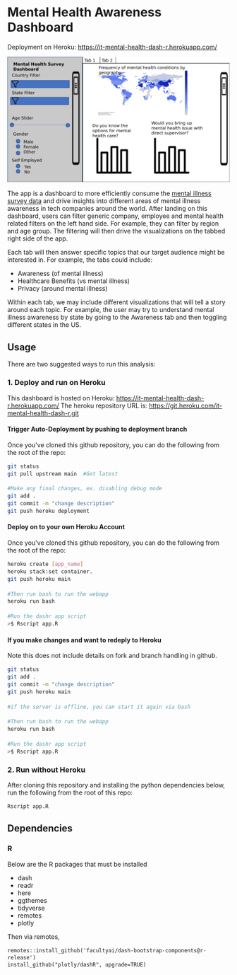 # Mental Health Awareness Dashboard
Deployment on Heroku: https://it-mental-health-dash-r.herokuapp.com/

![app sketch](images/app_sketch_v1.png)

The app is a dashboard to more efficiently consume the [mental illness survey data](https://www.kaggle.com/osmi/mental-health-in-tech-survey) and drive insights into different areas of mental illness awareness in tech companies around the world. After landing on this dashboard, users can filter generic company, employee and mental health related filters on the left hand side. For example, they can filter by region and age group. The filtering will then drive the visualizations on the tabbed right side of the app.

Each tab will then answer specific topics that our target audience might be interested in. For example, the tabs could include:
- Awareness (of mental illness)
- Healthcare Benefits (vs mental illness)
- Privacy (around mental illness)

Within each tab, we may include different visualizations that will tell a story around each topic. For example, the user may try to understand mental illness awareness by state by going to the Awareness tab and then toggling different states in the US.


## Usage

There are two suggested ways to run this analysis:

### 1. Deploy and run on Heroku

This dashboard is hosted on Heroku: https://it-mental-health-dash-r.herokuapp.com/ 
The heroku repository URL is: https://git.heroku.com/it-mental-health-dash-r.git


#### Trigger Auto-Deployment by pushing to deployment branch
Once you've cloned this github repository, you can do the following from the root of the repo:
```bash
git status
git pull upstream main  #Get latest

#Make any final changes, ex. disabling debug mode
git add .
git commit -m "change description"
git push heroku deployment

```

#### Deploy on to your own Heroku Account
Once you've cloned this github repository, you can do the following from the root of the repo:
```bash
heroku create [app_name]
heroku stack:set container.
git push heroku main

#Then run bash to run the webapp
heroku run bash

#Run the dashr app script
>$ Rscript app.R
```
#### If you make changes and want to redeply to Heroku
Note this does not include details on fork and branch handling in github.
```bash
git status
git add .
git commit -m "change description"
git push heroku main

#if the server is offline, you can start it again via bash

#Then run bash to run the webapp
heroku run bash

#Run the dashr app script
>$ Rscript app.R
```
### 2. Run without Heroku

After cloning this repository and installing the python dependencies below, run the following from the root of this repo:

```bash
Rscript app.R
```


## Dependencies

### R

Below are the R packages that must be installed 

- dash
- readr
- here
- ggthemes
- tidyverse
- remotes
- plotly

Then via remotes,
```
remotes::install_github('facultyai/dash-bootstrap-components@r-release')
install_github("plotly/dashR", upgrade=TRUE)
```
